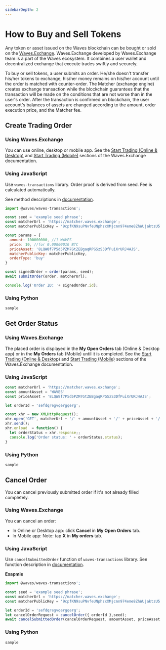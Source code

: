 ```yaml
---
sidebarDepth: 2
---
```


# How to Buy and Sell Tokens

Any token or asset issued on the Waves blockchain can be bought or sold on the [Waves.Exchange](https://waves.exchange/). Waves.Exchange developed by Waves.Exchange team is a part of the Waves ecosystem. It combines a user wallet and decentralized exchange that execute trades swiftly and securely.

To buy or sell tokens, a user submits an order. He/she doesn't transfer his/her tokens to exchange, his/her money remains on his/her account until the order is matched with counter-order. The Matcher (exchange engine) creates exchange transaction while the blockchain guarantees that the transaction will be made on the conditions that are not worse than in the user's order. After the transaction is confirmed on blockchain, the user account's balances of assets are changed according to the amount, order execution price, and the Matcher fee.

## Create Trading Order

### Using Waves.Exchange

You can use online, desktop or mobile app. See the [Start Trading (Online & Desktop)](https://docs.waves.exchange/en/waves-exchange/waves-exchange-online-desktop/online-desktop-trading) and [Start Trading (Mobile)](https://docs.waves.exchange/en/waves-exchange/waves-exchange-mobile/mobile-trading/mobile-start-trading) sections of the Waves.Exchange documentation.

### Using JavaScript

Use `waves-transactions` library. Order proof is derived from seed. Fee is calculated automatically.

See method descriptions in [documentation](https://wavesplatform.github.io/waves-transactions/index.html).

```js
import @waves/waves-transactions';

const seed = 'example seed phrase';
const matcherUrl = 'https://matcher.waves.exchange';
const matcherPublicKey = '9cpfKN9suPNvfeUNphzxXMjcnn974eme8ZhWUjaktzU5';

const params = {
  amount: 100000000, //1 WAVES
  price: 10, //for 0.00000010 BTC
  priceAsset: '8LQW8f7P5d5PZM7GtZEBgaqRPGSzS3DfPuiXrURJ4AJS',
  matcherPublicKey: matcherPublicKey,
  orderType: 'buy'
}

const signedOrder = order(params, seed);
await submitOrder(order, matcherUrl);

console.log('Order ID: '+ signedOrder.id);
```

### Using Python

```python
sample
```

## Get Order Status

### Using Waves.Exchange

The placed order is displayed in the **My Open Orders** tab (Online & Desktop app) or in the **My Orders** tab (Mobile) until it is completed. See the [Start Trading (Online & Desktop)](https://docs.waves.exchange/en/waves-exchange/waves-exchange-online-desktop/online-desktop-trading) and [Start Trading (Mobile)](https://docs.waves.exchange/en/waves-exchange/waves-exchange-mobile/mobile-trading/mobile-start-trading) sections of the Waves.Exchange documentation.

### Using JavaScript

```js
const matcherUrl = 'https://matcher.waves.exchange';
const amountAsset = 'WAVES'
const priceAsset = '8LQW8f7P5d5PZM7GtZEBgaqRPGSzS3DfPuiXrURJ4AJS';

let orderId = 'sefdqregvqergqerg';

const xhr = new XMLHttpRequest();
xhr.open('GET', matcherUrl + '/' + amountAsset + '/' + priceAsset + '/' + orderId, false);
xhr.send();
xhr.onload  = function() {
  let orderStatus = xhr.response;;
  console.log('Order status: ' + orderStatus.status);
}
```

### Using Python

```python
sample
```

## Cancel Order

You can cancel previously submitted order if it's not already filled completely.

### Using Waves.Exchange

You can cancel an order:

* In Online or Desktop app: click **Cancel** in **My Open Orders** tab.
* In Mobile app: Note: tap **X** in **My orders** tab.

### Using JavaScript

Use `cancelSubmittedOrder` function of `waves-transactions` library. See function description in [documentation](https://wavesplatform.github.io/waves-transactions/index.html).

**Exapmle**

```js
import @waves/waves-transactions';

const seed = 'example seed phrase';
const matcherUrl = 'https://matcher.waves.exchange';
const matcherPublicKey = '9cpfKN9suPNvfeUNphzxXMjcnn974eme8ZhWUjaktzU5';

let orderId = 'sefdqregvqergqerg';
let cancelOrderRequest = cancelOrder({ orderId },seed);
await cancelSubmittedOrder(cancelOrderRequest, amountAsset, priceAsset, matcherUrl);
```

### Using Python

```python
sample
```
